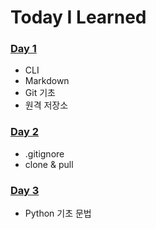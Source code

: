 # Today I Learned

### [Day  1](https://github.com/LimSB-dev/TIL/blob/master/Day_1.md)
- CLI
- Markdown
- Git 기초
- 원격 저장소

### [Day 2](https://github.com/LimSB-dev/TIL/blob/master/Day_2.md)
- .gitignore
- clone & pull

### [Day 3](https://github.com/LimSB-dev/TIL/blob/master/Day_3.md)
- Python 기초 문법
